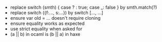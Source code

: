 - replace switch (smth) { case ? : true; case _: false } by smth.match(?)
- replace switch ({f:..., s:...}) by switch [..., ...]
- ensure var old = ... doesn't require cloning
- ensure equality works as expected
- use strict equality when asked for
- (a || b) in ocaml is (b || a) in haxe
